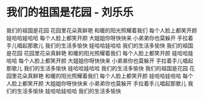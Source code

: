 # 我们的祖国是花园 - 刘乐乐
我们的祖国是花园
花园里花朵真鲜艳
和暖的阳光照耀着我们
每个人脸上都笑开颜
娃哈哈娃哈哈
每个人脸上都笑开颜
大姐姐你呀快快来
小弟弟你也莫躲开
手拉着手儿唱起那歌儿
我们的生活多愉快
娃哈哈娃哈哈
我们的生活多愉快
我们的祖国是花园
花园里花朵真鲜艳
和暖的阳光照耀着我们
每个人脸上都笑开颜
娃哈哈娃哈哈
每个人脸上都笑开颜
大姐姐你呀快快来
小弟弟你也莫躲开
手拉着手儿唱起那歌儿
我们的生活多愉快
娃哈哈娃哈哈
我们的生活多愉快
我们的祖国是花园
花园里花朵真鲜艳
和暖的阳光照耀着我们
每个人脸上都笑开颜
娃哈哈娃哈哈
每个人脸上都笑开颜
大姐姐你呀快快来
小弟弟你也莫躲开
手拉着手儿唱起那歌儿
我们的生活多愉快
娃哈哈娃哈哈
我们的生活多愉快
